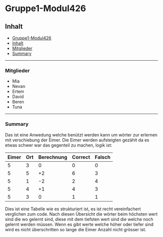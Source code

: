 # Gruppe1-Modul426

## Inhalt

- [Gruppe1-Modul426](#gruppe1-modul426)
- [Inhalt](#inhalt)
- [Mitglieder](#mitglieder)
- [Summary](#summary)

---

### Mitglieder

- Mia
- Nevan
- Ertem
- David
- Beren
- Tuna

---

### Summary

Das ist eine Anwedung welche benützt werden kann um wörter zur erlernen mit verschiebung der Eimer.
Die Eimer werden aufsteigten gezählt da es etwas schwer war das gegenteil zu machen, logik ist:

| Eimer  | Ort | Berechnung | Correct | Falsch |
|--------|-----|------------|---------|--------|
| 5      | 3   | 0          | 0       | 0      |
| 5      | 5   | +2         | 6       | 3      |
| 5      | 1   | -2         | 2       | 4      |
| 5      | 4   | +1         | 4       | 3      |
| 5      | 3   | 0          | 1       | 1      |

Dies ist eine Tabelle wie es strukturiert ist, es ist recht vereinfachert verglichen zum code.
Nach diesen Übersicht die wörter beim höchsten wert sind die wo gelernt sind, diese mit dem tiefsten wert sind die welche noch gelernt werden müssen.
Wenn es gibt werte welche höher oder tiefer sind wird es nicht überschritten so lange die Eimer Anzahl nicht grösser ist.
